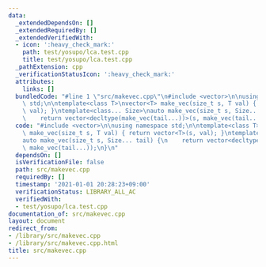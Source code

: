 ```yaml
---
data:
  _extendedDependsOn: []
  _extendedRequiredBy: []
  _extendedVerifiedWith:
  - icon: ':heavy_check_mark:'
    path: test/yosupo/lca.test.cpp
    title: test/yosupo/lca.test.cpp
  _pathExtension: cpp
  _verificationStatusIcon: ':heavy_check_mark:'
  attributes:
    links: []
  bundledCode: "#line 1 \"src/makevec.cpp\"\n#include <vector>\n\nusing namespace\
    \ std;\n\ntemplate<class T>\nvector<T> make_vec(size_t s, T val) { return vector<T>(s,\
    \ val); }\ntemplate<class... Size>\nauto make_vec(size_t s, Size... tail) {\n\
    \    return vector<decltype(make_vec(tail...))>(s, make_vec(tail...));\n}\n"
  code: "#include <vector>\n\nusing namespace std;\n\ntemplate<class T>\nvector<T>\
    \ make_vec(size_t s, T val) { return vector<T>(s, val); }\ntemplate<class... Size>\n\
    auto make_vec(size_t s, Size... tail) {\n    return vector<decltype(make_vec(tail...))>(s,\
    \ make_vec(tail...));\n}\n"
  dependsOn: []
  isVerificationFile: false
  path: src/makevec.cpp
  requiredBy: []
  timestamp: '2021-01-01 20:28:23+09:00'
  verificationStatus: LIBRARY_ALL_AC
  verifiedWith:
  - test/yosupo/lca.test.cpp
documentation_of: src/makevec.cpp
layout: document
redirect_from:
- /library/src/makevec.cpp
- /library/src/makevec.cpp.html
title: src/makevec.cpp
---
```

